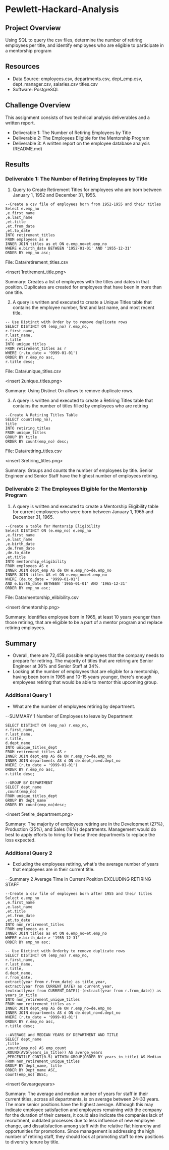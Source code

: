 # Pewlett-Hackard-Analysis
## Project Overview
Using SQL to query the csv files, determine the number of retiring employees per title, and identify employees who are eligible to participate in a mentorship program

## Resources
- Data Source: employees.csv, departments.csv, dept_emp.csv, dept_manager.csv, salaries.csv
titles.csv
- Software: PostgreSQL

## Challenge Overview
This assignment consists of two technical analysis deliverables and a written report. 
- Deliverable 1: The Number of Retiring Employees by Title
- Deliverable 2: The Employees Eligible for the Mentorship Program
- Deliverable 3: A written report on the employee database analysis (README.md)

## Results

### Deliverable 1: The Number of Retiring Employees by Title

1. Query to Create Retirement Titles for employees who are born between January 1, 1952 and December 31, 1955.

```
--Create a csv file of employees born from 1952-1955 and their titles
Select e.emp_no
,e.first_name
,e.last_name
,et.title
,et.from_date
,et.to_date
INTO retirement_titles
FROM employees as e
INNER JOIN titles as et ON e.emp_no=et.emp_no
WHERE e.birth_date BETWEEN '1952-01-01' AND '1955-12-31'
ORDER BY emp_no asc;
```

File: Data/retirement_titles.csv

<insert 1retirement_title.png>

Summary: Creates a list of employees with the titles and dates in that position. Duplicates are created for employees that have been
in more than one title.

2. A query is written and executed to create a Unique Titles table that contains the employee number, first and last name, and most recent title.

```
-- Use Distinct with Order by to remove duplicate rows
SELECT DISTINCT ON (emp_no) r.emp_no,
r.first_name,
r.last_name,
r.title
INTO unique_titles
FROM retirement_titles as r
WHERE (r.to_date = '9999-01-01')
ORDER BY r.emp_no asc,
r.title desc;
```

File: Data/unique_titles.csv

<insert 2unique_titles.png>

Summary: Using Distinct On allows to remove duplicate rows.

3. A query is written and executed to create a Retiring Titles table that contains the number of titles filled by employees who are retiring

```
--Create A Retiring Titles Table
SELECT count(emp_no),
title
INTO retiring_titles
FROM unique_titles
GROUP BY title
ORDER BY count(emp_no) desc;
```

File: Data/retiring_titles.csv

<insert 3retiring_titles.png>

Summary: Groups and counts the number of employees by title. Senior Engineer and Senior Staff have the highest number of employees retiring.

### Deliverable 2: The Employees Eligible for the Mentorship Program

1. A query is written and executed to create a Mentorship Eligibility table for current employees who were born between January 1, 1965 and December 31, 1965.

```
--Create a table for Mentorsip Eligibility
Select DISTINCT ON (e.emp_no) e.emp_no
,e.first_name
,e.last_name
,e.birth_date
,de.from_date
,de.to_date
,et.title
INTO mentorship_eligibility
FROM employees AS e
INNER JOIN dept_emp AS de ON e.emp_no=de.emp_no
INNER JOIN titles AS et ON e.emp_no=et.emp_no
WHERE (de.to_date = '9999-01-01')
AND e.birth_date BETWEEN '1965-01-01' AND '1965-12-31'
ORDER BY emp_no asc;
```

File: Data/mentorship_elibibility.csv

<insert 4mentorship.png>

Summary: Identifies employee born in 1965, at least 10 years younger than those retiring, that are eligible to be a part of a mentor program and replace retiring employees.


## Summary
- Overall, there are 72,458 possible employees that the company needs to prepare for retiring. The majority of titles that are retiring are Senior Engineer at 36% and Senior Staff at 34%.
- Looking at the number of employees that are eligible for a mentorship, having been born in 1965 and 10-15 years younger, there's enough employees retiring that would be able to mentor this upcoming group.

### Additional Query 1

- What are the number of employees retiring by department.

--SUMMARY 1 Number of Employees to leave by Department

```
SELECT DISTINCT ON (emp_no) r.emp_no,
r.first_name,
r.last_name,
r.title,
d.dept_name
INTO unique_titles_dept
FROM retirement_titles AS r
INNER JOIN dept_emp AS de ON r.emp_no=de.emp_no
INNER JOIN departments AS d ON de.dept_no=d.dept_no
WHERE (r.to_date = '9999-01-01')
ORDER BY r.emp_no asc,
r.title desc;

--GROUP BY DEPARTMENT
SELECT dept_name
,count(emp_no)
FROM unique_titles_dept
GROUP BY dept_name
ORDER BY count(emp_no)desc;
```

<insert 5retire_department.png>

Summary: The majority of employees retiring are in the Development (27%), Production (25%), and Sales (16%) departments. Management would do best to apply efforts to hiring for these three departments to replace the loss expected.

### Additional Query 2

- Excluding the employees retiring, what's the average number of years that employees are in their current title.

--Summary 2 Average Time in Current Position EXCLUDING RETIRING STAFF

```
--Create a csv file of employees born after 1955 and their titles
Select e.emp_no
,e.first_name
,e.last_name
,et.title
,et.from_date
,et.to_date
INTO non_retirement_titles
FROM employees as e
INNER JOIN titles as et ON e.emp_no=et.emp_no
WHERE e.birth_date > '1955-12-31'
ORDER BY emp_no asc;

-- Use Dictinct with Orderby to remove duplicate rows
SELECT DISTINCT ON (emp_no) r.emp_no,
r.first_name,
r.last_name,
r.title,
d.dept_name,
r.from_date,
extract(year from r.from_date) as title_year,
extract(year from CURRENT_DATE) as current_year,
(extract(year from CURRENT_DATE))-(extract(year from r.from_date)) as years_in_title
INTO non_retirement_unique_titles
FROM non_retirement_titles as r
INNER JOIN dept_emp AS de ON r.emp_no=de.emp_no
INNER JOIN departments AS d ON de.dept_no=d.dept_no
WHERE (r.to_date = '9999-01-01')
ORDER BY r.emp_no asc,
r.title desc;

--AVERAGE and MEDIAN YEARS BY DEPARTMENT AND TITLE
SELECT dept_name
,title
,count(emp_no) AS emp_count
,ROUND(AVG(years_in_title)) AS averge_years
,PERCENTILE_CONT(0.5) WITHIN GROUP(ORDER BY years_in_title) AS Median
FROM non_retirement_unique_titles
GROUP BY dept_name, title
ORDER BY Dept_name ASC,
count(emp_no) DESC;
```

<insert 6aveargeyears>

Summary: The average and median number of years for staff in their current titles, across all departments, is on average between 24-33 years. The more senior positions have the highest average. Although this may indicate employee satisfaction and employees remaining with the company for the duration of their careers, it could also indicate the companies lack of recruitment, outdated processes due to less influence of new employee change, and dissatisfaction among staff with the relative flat hierarchy and opportunities for promotions. Since management is addressing the high number of retiring staff, they should look at promoting staff to new positions to diversity tenure by title.